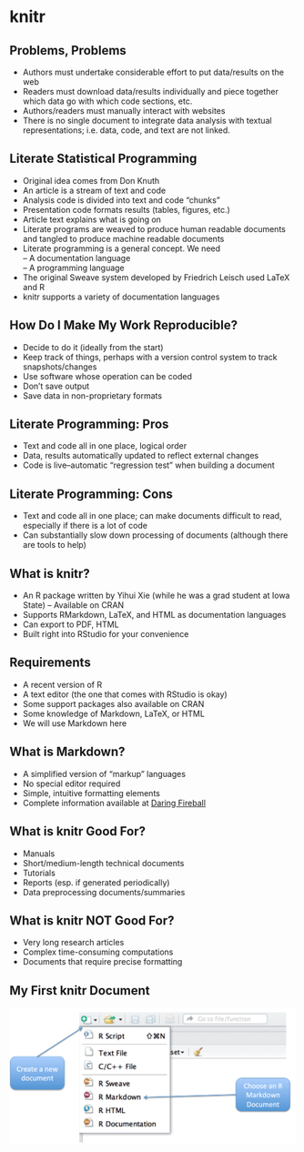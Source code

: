 knitr
================

## Problems, Problems

-   Authors must undertake considerable effort to put data/results on
    the web
-   Readers must download data/results individually and piece together
    which data go with which code sections, etc.
-   Authors/readers must manually interact with websites  
-   There is no single document to integrate data analysis with textual
    representations; i.e. data, code, and text are not linked.

## Literate Statistical Programming

-   Original idea comes from Don Knuth  
-   An article is a stream of text and code
-   Analysis code is divided into text and code “chunks”  
-   Presentation code formats results (tables, figures, etc.)  
-   Article text explains what is going on  
-   Literate programs are weaved to produce human readable documents and
    tangled to produce machine readable documents
-   Literate programming is a general concept. We need  
    – A documentation language  
    – A programming language  
-   The original Sweave system developed by Friedrich Leisch used LaTeX
    and R  
-   knitr supports a variety of documentation languages

## How Do I Make My Work Reproducible?

-   Decide to do it (ideally from the start)  
-   Keep track of things, perhaps with a version control system to track
    snapshots/changes  
-   Use software whose operation can be coded  
-   Don’t save output  
-   Save data in non-proprietary formats

## Literate Programming: Pros

-   Text and code all in one place, logical order  
-   Data, results automatically updated to reflect external changes
-   Code is live–automatic “regression test” when building a document

## Literate Programming: Cons

-   Text and code all in one place; can make documents difficult to
    read, especially if there is a lot of code  
-   Can substantially slow down processing of documents (although there
    are tools to help)

## What is knitr?

-   An R package written by Yihui Xie (while he was a grad student at
    Iowa State) – Available on CRAN  
-   Supports RMarkdown, LaTeX, and HTML as documentation languages  
-   Can export to PDF, HTML  
-   Built right into RStudio for your convenience

## Requirements

-   A recent version of R  
-   A text editor (the one that comes with RStudio is okay)  
-   Some support packages also available on CRAN  
-   Some knowledge of Markdown, LaTeX, or HTML  
-   We will use Markdown here

## What is Markdown?

-   A simplified version of “markup” languages  
-   No special editor required  
-   Simple, intuitive formatting elements  
-   Complete information available at [Daring
    Fireball](https://daringfireball.net/projects/markdown/basics)

## What is knitr Good For?

-   Manuals  
-   Short/medium-length technical documents  
-   Tutorials
-   Reports (esp. if generated periodically)  
-   Data preprocessing documents/summaries

## What is knitr NOT Good For?

-   Very long research articles  
-   Complex time-consuming computations  
-   Documents that require precise formatting

## My First knitr Document

![First Knitr Document](./images/first-knitr-document.png)
